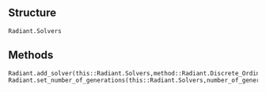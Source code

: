 ## Structure
```@docs
Radiant.Solvers
```

## Methods
```@docs
Radiant.add_solver(this::Radiant.Solvers,method::Radiant.Discrete_Ordinates)
Radiant.set_number_of_generations(this::Radiant.Solvers,number_of_generations::Int64)
```